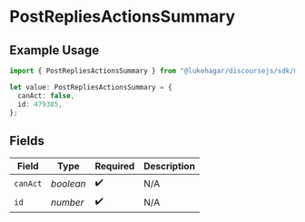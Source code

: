 # PostRepliesActionsSummary

## Example Usage

```typescript
import { PostRepliesActionsSummary } from "@lukehagar/discoursejs/sdk/models/operations";

let value: PostRepliesActionsSummary = {
  canAct: false,
  id: 479385,
};
```

## Fields

| Field              | Type               | Required           | Description        |
| ------------------ | ------------------ | ------------------ | ------------------ |
| `canAct`           | *boolean*          | :heavy_check_mark: | N/A                |
| `id`               | *number*           | :heavy_check_mark: | N/A                |